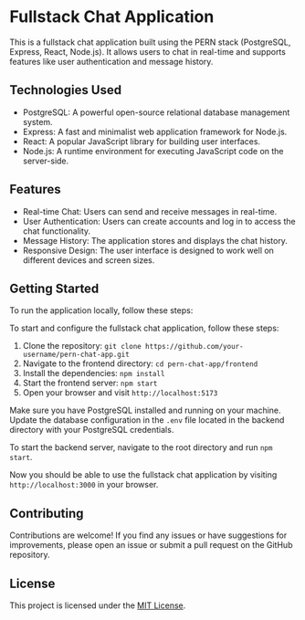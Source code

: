 # Fullstack Chat Application

This is a fullstack chat application built using the PERN stack (PostgreSQL, Express, React, Node.js). It allows users to chat in real-time and supports features like user authentication and message history.

## Technologies Used

- PostgreSQL: A powerful open-source relational database management system.
- Express: A fast and minimalist web application framework for Node.js.
- React: A popular JavaScript library for building user interfaces.
- Node.js: A runtime environment for executing JavaScript code on the server-side.

## Features

- Real-time Chat: Users can send and receive messages in real-time.
- User Authentication: Users can create accounts and log in to access the chat functionality.
- Message History: The application stores and displays the chat history.
- Responsive Design: The user interface is designed to work well on different devices and screen sizes.

## Getting Started

To run the application locally, follow these steps:

To start and configure the fullstack chat application, follow these steps:

1. Clone the repository: `git clone https://github.com/your-username/pern-chat-app.git`
2. Navigate to the frontend directory: `cd pern-chat-app/frontend`
3. Install the dependencies: `npm install`
4. Start the frontend server: `npm start`
5. Open your browser and visit `http://localhost:5173`

Make sure you have PostgreSQL installed and running on your machine. Update the database configuration in the `.env` file located in the backend directory with your PostgreSQL credentials.

To start the backend server, navigate to the root directory and run `npm start`.

Now you should be able to use the fullstack chat application by visiting `http://localhost:3000` in your browser.




## Contributing

Contributions are welcome! If you find any issues or have suggestions for improvements, please open an issue or submit a pull request on the GitHub repository.

## License

This project is licensed under the [MIT License](LICENSE).


